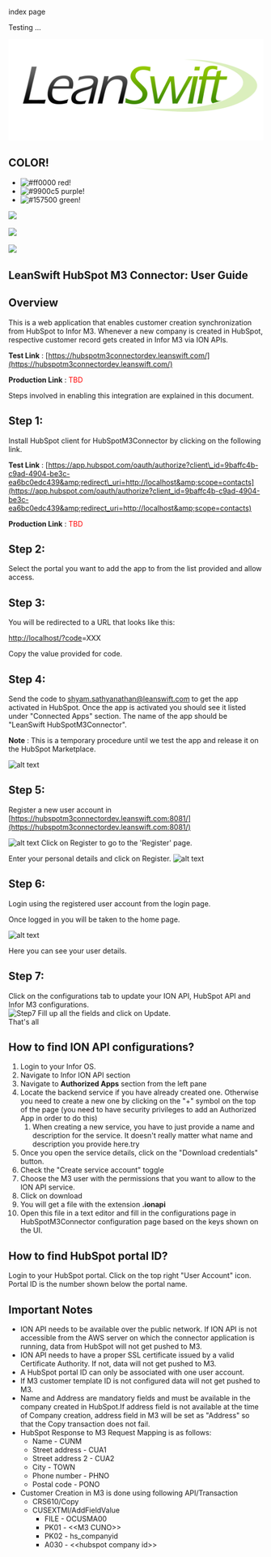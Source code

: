 index page

Testing ...

![Image of LeanSwift](images/LeanSwift-Logo-HQ.png) 

## COLOR!

- ![#ff0000](https://placehold.it/12/ff0000?text=+) red!
- ![#9900c5](https://placehold.it/15/9900c5?text=+) purple!
- ![#157500](https://placehold.it/20/157500?text=+) green!

![](https://placehold.it/400x90/ff0000/000000?text=IMPORTANT!)

![](https://placehold.it/400x90/ff6600/000?text=WARNING!)

![](https://placehold.it/350x90/009955/fff?text=SUCCESS!)

## LeanSwift HubSpot M3 Connector: User Guide

## Overview

This is a web application that enables customer creation synchronization from HubSpot to Infor M3. Whenever a new company is created in HubSpot, respective customer record gets created in Infor M3 via ION APIs.

**Test Link** : [https://hubspotm3connectordev.leanswift.com/](https://hubspotm3connectordev.leanswift.com/)

**Production Link** : <span style="color: red;">TBD</span>

Steps involved in enabling this integration are explained in this document.

## Step 1:

Install HubSpot client for HubSpotM3Connector by clicking on the following link.

**Test Link** : [https://app.hubspot.com/oauth/authorize?client\_id=9baffc4b-c9ad-4904-be3c-ea6bc0edc439&amp;redirect\_uri=http://localhost&amp;scope=contacts](https://app.hubspot.com/oauth/authorize?client_id=9baffc4b-c9ad-4904-be3c-ea6bc0edc439&amp;redirect_uri=http://localhost&amp;scope=contacts)

**Production Link** : <span style="color: red;">TBD</span>

## Step 2:

Select the portal you want to add the app to from the list provided and allow access.

## Step 3:

You will be redirected to a URL that looks like this:

[http://localhost/?code](http://localhost/?code)=XXX

Copy the value provided for code.

## Step 4:

Send the code to [shyam.sathyanathan@leanswift.com](mailto:shyam.sathyanathan@leanswift.com) to get the app activated in HubSpot. Once the app is activated you should see it listed under &quot;Connected Apps&quot; section. The name of the app should be &quot;LeanSwift HubSpotM3Connector&quot;.

**Note** : This is a temporary procedure until we test the app and release it on the HubSpot Marketplace.

![alt text](C:\Users\tguru\Documents\Markdown\S4.jpg)

## Step 5:

Register a new user account in [https://hubspotm3connectordev.leanswift.com:8081/](https://hubspotm3connectordev.leanswift.com:8081/)

![alt text](C:\Users\tguru\Documents\Markdown\S5_1.jpg)
Click on Register to go to the &#39;Register&#39; page.

Enter your personal details and click on Register.
![alt text](C:\Users\tguru\Documents\Markdown\S5_2.jpg)

## Step 6:

Login using the registered user account from the login page.

Once logged in you will be taken to the home page.

![alt text](C:\Users\tguru\Documents\Markdown\S6.jpg)

Here you can see your user details.

## Step 7:

Click on the configurations tab to update your ION API, HubSpot API and Infor M3 configurations.  
![Step7](C:\Users\tguru\Documents\Markdown\S7.jpg)
Fill up all the fields and click on Update.  
That&#39;s all

## How to find ION API configurations?

1. Login to your Infor OS.
2. Navigate to Infor ION API section
3. Navigate to **Authorized Apps** section from the left pane
4. Locate the backend service if you have already created one. Otherwise you need to create a new one by clicking on the &quot;+&quot; symbol on the top of the page (you need to have security privileges to add an Authorized App in order to do this)
      1. When creating a new service, you have to just provide a name and description for the service. It doesn&#39;t really matter what name and description you provide here.try
5. Once you open the service details, click on the &quot;Download credentials&quot; button.
6. Check the &quot;Create service account&quot; toggle
7. Choose the M3 user with the permissions that you want to allow to the ION API service.
8. Click on download
9. You will get a file with the extension **.ionapi**
10. Open this file in a text editor and fill in the configurations page in HubSpotM3Connector configuration page based on the keys shown on the UI.



## How to find HubSpot portal ID?

Login to your HubSpot portal. Click on the top right &quot;User Account&quot; icon. Portal ID is the number shown below the portal name.


## Important Notes

- ION API needs to be available over the public network. If ION API is not accessible from the AWS server on which the connector application is running, data from HubSpot will not get pushed to M3.
- ION API needs to have a proper SSL certificate issued by a valid Certificate Authority. If not, data will not get pushed to M3.
- A HubSpot portal ID can only be associated with one user account.
- If M3 customer template ID is not configured data will not get pushed to M3.
- Name and Address are mandatory fields and must be available in the company created in HubSpot.If address field is not available at the time of Company creation, address field in M3 will be set as &quot;Address&quot; so that the Copy transaction does not fail.
- HubSpot Response to M3 Request Mapping is as follows:
  - Name - CUNM
  - Street address - CUA1
  - Street address 2 - CUA2
  - City - TOWN
  - Phone number - PHNO
  - Postal code - PONO
- Customer Creation in M3 is done using following API/Transaction
  - CRS610/Copy
  - CUSEXTMI/AddFieldValue
    - FILE - OCUSMA00
    - PK01 - &lt;&lt;M3 CUNO&gt;&gt;
    - PK02 - hs\_companyid
    - A030 - &lt;&lt;hubspot company id&gt;&gt;
